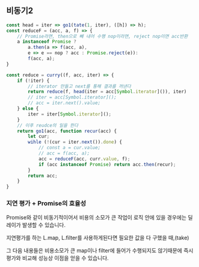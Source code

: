 ## 비동기2

```jsx
const head = iter => go1(tate(1, iter), ([h]) => h);
const reduceF = (acc, a, f) => {
	// Promise라면, then으로 빼 내어 수행 nop이라면, reject nop이면 acc반환
	a instanceof Promise ?
		a.then(a => f(acc, a),
		e => e == nop ? acc : Promise.reject(e)):
		f(acc, a);
}

const reduce = curry((f, acc, iter) => {
	if (!iter) {
		// iterator 만들고 next를 통해 결과를 꺼낸다
		return reduce(f, head(iter = acc[Symbol.iterator]()), iter)
		// iter = acc[Symbol.iterator]();
		// acc = iter.next().value;
	} else {
		iter = iter[Symbol.iterator]();
	}
	// 이후 reudce의 일을 한다
	return go1(acc, function recur(acc) {
		let cur;
		wihle (!(cur = iter.next()).done) {
			// const a = cur.value;
			// acc = f(acc, a);
			acc = reduceF(acc, curr.value, f);
			if (acc instanceof Promise) return acc.then(recur);
		}
		return acc;
	}
}
```

### 지연 평가 + Promise의 효율성

Promise와 같이 비동기적이어서 비용의 소모가 큰 작업이 로직 안에 있을 경우에는 딜레이가 발생할 수 있습니다.

지연평가를 하는 L.map, L.filter를 사용하게된다면 필요한 값을 다 구했을 때,(take)

그 다음 내용들은 비용소모가 큰 map이나 filter에 들어가 수행되지도 않기때문에 즉시평가와 비교해 성능상 이점을 얻을 수 있습니다.
